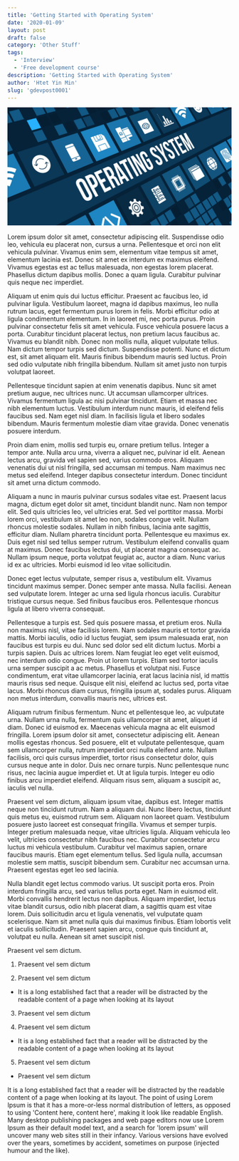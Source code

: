 ```yaml
---
title: 'Getting Started with Operating System'
date: '2020-01-09'
layout: post
draft: false
category: 'Other Stuff'
tags:
  - 'Interview'
  - 'Free development course'
description: 'Getting Started with Operating System'
author: 'Htet Yin Min'
slug: 'gdevpost0001'
---
```



![Operating System](./img.jpg)

Lorem ipsum dolor sit amet, consectetur adipiscing elit. Suspendisse odio leo, vehicula eu placerat non, cursus a urna. Pellentesque et orci non elit vehicula pulvinar. Vivamus enim sem, elementum vitae tempus sit amet, elementum lacinia est. Donec sit amet ex interdum ex maximus eleifend. Vivamus egestas est ac tellus malesuada, non egestas lorem placerat. Phasellus dictum dapibus mollis. Donec a quam ligula. Curabitur pulvinar quis neque nec imperdiet.

Aliquam ut enim quis dui luctus efficitur. Praesent ac faucibus leo, id pulvinar ligula. Vestibulum laoreet, magna id dapibus maximus, leo nulla rutrum lacus, eget fermentum purus lorem in felis. Morbi efficitur odio at ligula condimentum elementum. In in laoreet mi, nec porta purus. Proin pulvinar consectetur felis sit amet vehicula. Fusce vehicula posuere lacus a porta. Curabitur tincidunt placerat lectus, non pretium lacus faucibus ac. Vivamus eu blandit nibh. Donec non mollis nulla, aliquet vulputate tellus. Nam dictum tempor turpis sed dictum. Suspendisse potenti. Nunc et dictum est, sit amet aliquam elit. Mauris finibus bibendum mauris sed luctus. Proin sed odio vulputate nibh fringilla bibendum. Nullam sit amet justo non turpis volutpat laoreet.

Pellentesque tincidunt sapien at enim venenatis dapibus. Nunc sit amet pretium augue, nec ultrices nunc. Ut accumsan ullamcorper ultrices. Vivamus fermentum ligula ac nisi pulvinar tincidunt. Etiam et massa nec nibh elementum luctus. Vestibulum interdum nunc mauris, id eleifend felis faucibus sed. Nam eget nisl diam. In facilisis ligula et libero sodales bibendum. Mauris fermentum molestie diam vitae gravida. Donec venenatis posuere interdum.

Proin diam enim, mollis sed turpis eu, ornare pretium tellus. Integer a tempor ante. Nulla arcu urna, viverra a aliquet nec, pulvinar id elit. Aenean lectus arcu, gravida vel sapien sed, varius commodo eros. Aliquam venenatis dui ut nisl fringilla, sed accumsan mi tempus. Nam maximus nec metus sed eleifend. Integer dapibus consectetur interdum. Donec tincidunt sit amet urna dictum commodo.

Aliquam a nunc in mauris pulvinar cursus sodales vitae est. Praesent lacus magna, dictum eget dolor sit amet, tincidunt blandit nunc. Nam non tempor elit. Sed quis ultricies leo, vel ultricies erat. Sed vel porttitor massa. Morbi lorem orci, vestibulum sit amet leo non, sodales congue velit. Nullam rhoncus molestie sodales. Nullam in nibh finibus, lacinia ante sagittis, efficitur diam. Nullam pharetra tincidunt porta. Pellentesque eu maximus ex. Duis eget nisl sed tellus semper rutrum. Vestibulum eleifend convallis quam at maximus. Donec faucibus lectus dui, ut placerat magna consequat ac. Nullam ipsum neque, porta volutpat feugiat ac, auctor a diam. Nunc varius id ex ac ultricies. Morbi euismod id leo vitae sollicitudin.

Donec eget lectus vulputate, semper risus a, vestibulum elit. Vivamus tincidunt maximus semper. Donec semper ante massa. Nulla facilisi. Aenean sed vulputate lorem. Integer ac urna sed ligula rhoncus iaculis. Curabitur tristique cursus neque. Sed finibus faucibus eros. Pellentesque rhoncus ligula at libero viverra consequat.

Pellentesque a turpis est. Sed quis posuere massa, et pretium eros. Nulla non maximus nisl, vitae facilisis lorem. Nam sodales mauris et tortor gravida mattis. Morbi iaculis, odio id luctus feugiat, sem ipsum malesuada erat, non faucibus est turpis eu dui. Nunc sed dolor sed elit dictum luctus. Morbi a turpis sapien. Duis ac ultrices lorem. Nam feugiat leo eget velit euismod, nec interdum odio congue. Proin ut lorem turpis. Etiam sed tortor iaculis urna semper suscipit a ac metus. Phasellus et volutpat nisi. Fusce condimentum, erat vitae ullamcorper lacinia, erat lacus lacinia nisl, id mattis mauris risus sed neque. Quisque elit nisi, eleifend ac luctus sed, porta vitae lacus. Morbi rhoncus diam cursus, fringilla ipsum at, sodales purus. Aliquam non metus interdum, convallis mauris nec, ultrices est.

Aliquam rutrum finibus fermentum. Nunc et pellentesque leo, ac vulputate urna. Nullam urna nulla, fermentum quis ullamcorper sit amet, aliquet id diam. Donec id euismod ex. Maecenas vehicula magna ac elit euismod fringilla. Lorem ipsum dolor sit amet, consectetur adipiscing elit. Aenean mollis egestas rhoncus. Sed posuere, elit et vulputate pellentesque, quam sem ullamcorper nulla, rutrum imperdiet orci nulla eleifend ante. Nullam facilisis, orci quis cursus imperdiet, tortor risus consectetur dolor, quis cursus neque ante in dolor. Duis nec ornare turpis. Nunc pellentesque nunc risus, nec lacinia augue imperdiet et. Ut at ligula turpis. Integer eu odio finibus arcu imperdiet eleifend. Aliquam risus sem, aliquam a suscipit ac, iaculis vel nulla.

Praesent vel sem dictum, aliquam ipsum vitae, dapibus est. Integer mattis neque non tincidunt rutrum. Nam a aliquam dui. Nunc libero lectus, tincidunt quis metus eu, euismod rutrum sem. Aliquam non laoreet quam. Vestibulum posuere justo laoreet est consequat fringilla. Vivamus et semper turpis. Integer pretium malesuada neque, vitae ultricies ligula. Aliquam vehicula leo velit, ultricies consectetur nibh faucibus nec. Curabitur consectetur arcu luctus mi vehicula vestibulum. Curabitur vel maximus sapien, ornare faucibus mauris. Etiam eget elementum tellus. Sed ligula nulla, accumsan molestie sem mattis, suscipit bibendum sem. Curabitur nec accumsan urna. Praesent egestas eget leo sed lacinia.

Nulla blandit eget lectus commodo varius. Ut suscipit porta eros. Proin interdum fringilla arcu, sed varius tellus porta eget. Nam in euismod elit. Morbi convallis hendrerit lectus non dapibus. Aliquam imperdiet, lectus vitae blandit cursus, odio nibh placerat diam, a sagittis quam est vitae lorem. Duis sollicitudin arcu et ligula venenatis, vel vulputate quam scelerisque. Nam sit amet nulla quis dui maximus finibus. Etiam lobortis velit et iaculis sollicitudin. Praesent sapien arcu, congue quis tincidunt at, volutpat eu nulla. Aenean sit amet suscipit nisl.

Praesent vel sem dictum.

1. Praesent vel sem dictum

2. Praesent vel sem dictum

- It is a long established fact that a reader will be distracted by the readable content of a page when looking at its layout

3. Praesent vel sem dictum

4. Praesent vel sem dictum

- It is a long established fact that a reader will be distracted by the readable content of a page when looking at its layout

5. Praesent vel sem dictum

- Praesent vel sem dictum

It is a long established fact that a reader will be distracted by the readable content of a page when looking at its layout. The point of using Lorem Ipsum is that it has a more-or-less normal distribution of letters, as opposed to using 'Content here, content here', making it look like readable English. Many desktop publishing packages and web page editors now use Lorem Ipsum as their default model text, and a search for 'lorem ipsum' will uncover many web sites still in their infancy. Various versions have evolved over the years, sometimes by accident, sometimes on purpose (injected humour and the like).
